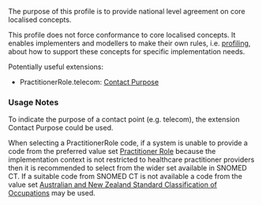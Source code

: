 The purpose of this profile is to provide national level agreement on core localised concepts. 

This profile does not force conformance to core localised concepts. It enables implementers and modellers to make their own rules, i.e. [profiling](http://hl7.org/fhir/profiling.html), about how to support these concepts for specific implementation needs.

Potentially useful extensions:
* PractitionerRole.telecom: [Contact Purpose](StructureDefinition-contact-purpose.html)


### Usage Notes

To indicate the purpose of a contact point (e.g. telecom), the extension Contact Purpose could be used.

When selecting a PractitionerRole code, if a system is unable to provide a code from the preferred value set [Practitioner Role](https://healthterminologies.gov.au/fhir/ValueSet/practitioner-role-1) because the implementation context is not restricted to healthcare practitioner providers then it is recommended to select from the wider set available in SNOMED CT. If a suitable code from SNOMED CT is not available a code from the value set [Australian and New Zealand Standard Classification of Occupations](https://healthterminologies.gov.au/fhir/ValueSet/anzsco-1) may be used.
